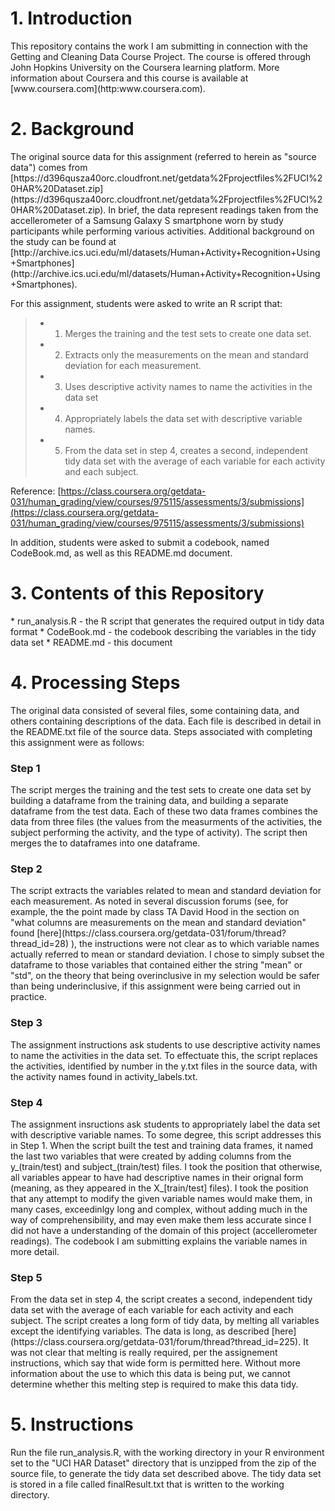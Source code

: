 <h1>1.  Introduction</h1>
This repository contains the work I am submitting in connection with the Getting and Cleaning Data Course Project.  The course is offered through John Hopkins University on the Coursera learning platform.  More information about Coursera and this course is available at [www.coursera.com](http:www.coursera.com).

<h1>2.  Background </h1>
The original source data for this assignment (referred to herein as "source data") comes from [https://d396qusza40orc.cloudfront.net/getdata%2Fprojectfiles%2FUCI%20HAR%20Dataset.zip](https://d396qusza40orc.cloudfront.net/getdata%2Fprojectfiles%2FUCI%20HAR%20Dataset.zip).  In brief, the data represent readings taken from the accellerometer of a Samsung Galaxy S smartphone worn by study participants while performing various activities.  Additional background on the study can be found at [http://archive.ics.uci.edu/ml/datasets/Human+Activity+Recognition+Using+Smartphones] (http://archive.ics.uci.edu/ml/datasets/Human+Activity+Recognition+Using+Smartphones).<p>  

For this assignment, students were asked to write an R script that:
> * 1. Merges the training and the test sets to create one data set.
> * 2. Extracts only the measurements on the mean and standard deviation for each measurement. 
> * 3. Uses descriptive activity names to name the activities in the data set
> * 4. Appropriately labels the data set with descriptive variable names. 
> * 5. From the data set in step 4, creates a second, independent tidy data set with the average of each variable for each activity and each subject.<br>

Reference: [https://class.coursera.org/getdata-031/human_grading/view/courses/975115/assessments/3/submissions](https://class.coursera.org/getdata-031/human_grading/view/courses/975115/assessments/3/submissions)<br>

In addition, students were asked to submit a codebook, named CodeBook.md, as well as this README.md document.

<h1>3.  Contents of this Repository</h1>
* run_analysis.R - the R script that generates the required output in tidy data format
* CodeBook.md - the codebook describing the variables in the tidy data set
* README.md - this document


<h1>4. Processing Steps</h1>
The original data consisted of several files, some containing data, and others containing descriptions of the data.  Each file is described in detail in the README.txt file of the source data.  Steps associated with completing this assignment were as follows:

<h3>Step 1</h3>
 The script merges the training and the test sets to create one data set by building a dataframe from the training data, and building a separate dataframe from the test data. Each of these two data frames combines the data from three files (the values from the measurments of the activities, the subject performing the activity, and the type of activity).  The script then merges the to dataframes into one dataframe.
 
 <h3>Step 2</h3>
The script extracts the variables related to mean and standard deviation for each measurement.  As noted in several discussion forums (see, for example, the the point made by class TA David Hood in the section on "what columns are measurements on the mean and standard deviation" found [here](https://class.coursera.org/getdata-031/forum/thread?thread_id=28) ), the instructions were not clear as to which variable names actually referred to mean or standard deviation.  I chose to simply subset the dataframe to those variables that contained either the string "mean" or "std", on the theory that being overinclusive in my selection would be safer than being underinclusive, if this assignment were being carried out in practice.

<h3>Step 3</h3>
The assignment instructions ask students to use descriptive activity names to name the activities in the data set.  To effectuate this, the script replaces the activities, identified by number in the y.txt files in the source data, with the activity names found in activity_labels.txt.

<h3>Step 4</h3>
The assignment insructions ask students to appropriately label the data set with descriptive variable names. To some degree, this script addresses this in Step 1.  When the script built the test and training data frames, it 
named the last two variables that were created by adding columns from the y_(train/test) and subject_(train/test) files. I took the position that otherwise, all variables appear to have had descriptive names in their orignal form (meaning, as they appeared in the X_[train/test] files).  I took the position that any attempt to modify the given variable names would make them, in many cases, exceedinlgy long and complex, without adding much in the way of comprehensibility, and may even make them less accurate since I did not have a understanding of the domain of this project (accellerometer readings).  The codebook I am submitting explains the variable names in more detail.

<h3>Step 5</h3>
From the data set in step 4, the script creates a second, independent tidy data set with the average of each variable for each activity and each subject.  The script creates a long form of tidy data, by melting all variables except the identifying variables. The data is long, as described [here](https://class.coursera.org/getdata-031/forum/thread?thread_id=225). It was not clear that melting is really required, per the assignement instructions, which say that wide form is permitted here.  Without more information about the use to which this data is being put, we cannot determine whether this melting step is required to make this data tidy.

<h1>5.  Instructions </h2>
Run the file run_analysis.R, with the working directory in your R environment set to the "UCI HAR Dataset" directory that is unzipped from the zip of the source file, to generate the tidy data set described above.  The tidy data set is stored in a file called finalResult.txt that is written to the working directory.




